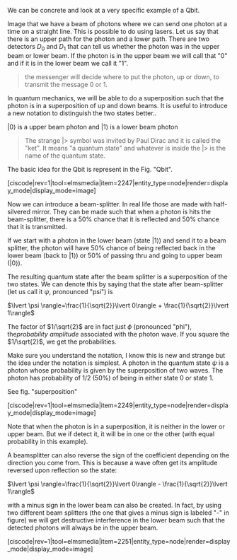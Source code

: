 We can be concrete and look at a very specific example of a Qbit. 

Image that we have a beam of photons where we can send one photon at a time on a straight line. This is possible to do using lasers. Let us say that there is an upper path for the photon and a lower path. There are two detectors $D_0$ and $D_1$ that can tell us whether the photon was in the upper beam or lower beam. If the photon is in the upper beam we will call that "0" and if it is in the lower beam we call it "1".

> the messenger will decide where to put the photon, up or down, to transmit the message 0 or 1.  

In quantum mechanics, we will be able to do a superposition such that the photon is in a superposition of up and down beams. It is useful to introduce a new notation to distinguish the two states better.. 

$\lvert 0\rangle$ is a upper beam photon and 
$\lvert 1\rangle$ is a lower beam photon

> The strange |\> symbol was invited by Paul Dirac and it is called the "ket". It means "a quantum state" and whatever is inside the |\> is the name of the quantum state. 

The basic idea for the Qbit is represent in the Fig. "Qbit". 

[ciscode|rev=1|tool=elmsmedia|item=2247|entity_type=node|render=display_mode|display_mode=image]

Now we can introduce a beam-splitter. In real life those are made with half-silvered mirror. They can be made such that when a photon is hits the beam-splitter, there is a 50% chance that it is reflected and 50% chance that it is transmitted. 

If we start with a photon in the lower beam (state $\lvert 1\rangle$) and send it to a beam splitter, the photon will have 50% chance of being reflected back in the lower beam (back to $\lvert 1\rangle$) or 50% of passing thru and going to upper beam ($\lvert 0\rangle$).  

The resulting quantum state after the beam splitter is a superposition of the two states. We can denote this by saying that the state after beam-splitter (let us call it $\psi$, pronounced "psi") is 

$\lvert \psi \rangle=\frac{1}{\sqrt{2}}\lvert 0\rangle + \frac{1}{\sqrt{2}}\lvert 1\rangle$

The factor of $1/\sqrt{2}$ are in fact just $\phi$ (pronounced "phi"), the*probability amplitude* associated with the photon wave. If you square the $1/\sqrt{2}$, we get the probabilities. 

Make sure you understand the notation, I know this is new and strange but the idea under the notation is simplest. A photon in the quantum state $\psi$ is a photon whose probability is given by the superposition of two waves.  The photon has probability of 1/2 (50%) of being in either state 0 or state 1. 

See fig. "superposition"

[ciscode|rev=1|tool=elmsmedia|item=2249|entity_type=node|render=display_mode|display_mode=image]

Note that when the photon is in a superposition, it is neither in the lower or upper beam. But we if detect it, it will be in one or the other (with equal probability in this example). 

A beamsplitter can also reverse the sign of the coefficient depending on the direction you come from. This is because a wave often get its amplitude reversed upon reflection so the state: 

$\lvert \psi \rangle=\frac{1}{\sqrt{2}}\lvert 0\rangle - \frac{1}{\sqrt{2}}\lvert 1\rangle$

with a minus sign in the lower beam can also be created. In fact, by using two different beam splitters (the one that gives a minus sign is labeled "-" in figure) we will get destructive interference in the lower beam such that the detected photons will always be in the upper beam. 

[ciscode|rev=1|tool=elmsmedia|item=2251|entity_type=node|render=display_mode|display_mode=image]
